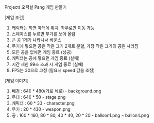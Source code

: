 Project) 오락실 Pang 게임 만들기

[게임 조건]
1. 캐릭터는 화면 아래에 위치, 좌우로만 이동 가능
2. 스페이스를 누르면 무기를 쏘아 올림
3. 큰 공 1개가 나타나서 바운스
4. 무기에 닿으면 공은 작은 크기 2개로 분할, 가장 작은 크기의 공은 사라짐
5. 모든 공을 없애면 게임 종료 (성공)
6. 캐릭터는 공에 닿으면 게임 종료 (실패)
7. 시간 제한 99초 초과 시 게임 종료 (실패)
8. FPS는 30으로 고정 (필요시 speed 값을 조정)

[게임 이미지]
1. 배경 : 640 * 480(가로 세로) - background.png
2. 무대 : 640 * 50 - stage.png
3. 캐릭터 : 60 * 33 - character.png
4. 무기 : 20 * 430 - weapon.png
5. 공 : 160 * 160, 80 * 80, 40 * 40, 20 * 20 - balloon1.png ~ ballon4.png